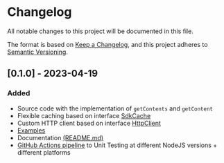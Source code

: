 # Changelog

All notable changes to this project will be documented in this file.

The format is based on [Keep a Changelog](https://keepachangelog.com/en/1.0.0/),
and this project adheres to [Semantic Versioning](https://semver.org/spec/v2.0.0.html).

## [0.1.0] - 2023-04-19

### Added

- Source code with the implementation of `getContents` and `getContent`
- Flexible caching based on interface [SdkCache](./src/internals/cache/sdk-cache.ts)
- Custom HTTP client based on interface [HttpClient](./src/internals/client/http-client.ts)
- [Examples](./examples)
- Documentation [(README.md)](./README.md)
- [GitHub Actions pipeline](https://github.com/getjoystick/joystick-js/blob/main/.github/workflows/build.yaml) to Unit
  Testing at different NodeJS versions + different platforms
